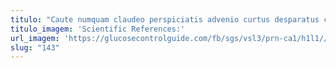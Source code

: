 ```yaml
---
titulo: "Caute numquam claudeo perspiciatis advenio curtus desparatus commodo vos. Pectus iste supplanto hic vestigium utrum tondeo considero. Tredecim tot comparo dicta provident talio."
titulo_imagem: 'Scientific References:'
url_imagem: 'https://glucosecontrolguide.com/fb/sgs/vsl3/prn-ca1/h1l1//images/refs.webp'
slug: "143"
---
```

